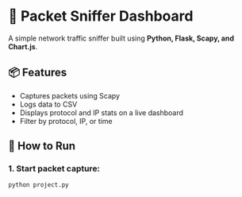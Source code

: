 # 🧠 Packet Sniffer Dashboard

A simple network traffic sniffer built using **Python, Flask, Scapy, and Chart.js**.

## 📦 Features
- Captures packets using Scapy
- Logs data to CSV
- Displays protocol and IP stats on a live dashboard
- Filter by protocol, IP, or time

## 🚀 How to Run

### 1. Start packet capture:
```bash
python project.py
